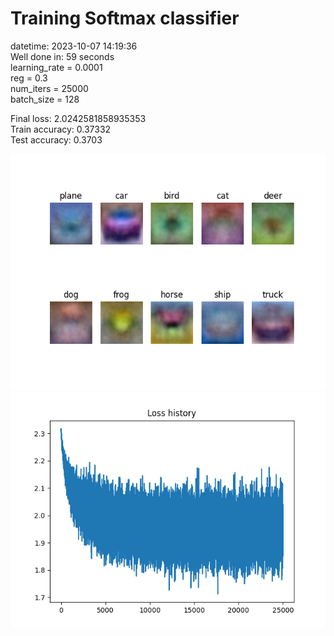 # Training Softmax classifier  
datetime: 2023-10-07 14:19:36  
Well done in: 59 seconds  
learning_rate = 0.0001  
reg = 0.3  
num_iters = 25000  
batch_size = 128  

Final loss: 2.0242581858935353   
Train accuracy: 0.37332   
Test accuracy: 0.3703  

<img src="weights.png">  
<br>
<img src="loss.png">
